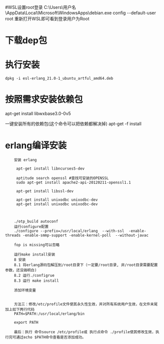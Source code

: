 #WSL设置root登录
   C:\Users\用户名\AppData\Local\Microsoft\WindowsApps\debian.exe config --default-user root  重新打开WSL即可看到登录用户为Root


# 下载dep包

# 执行安装
    dpkg -i esl-erlang_21.0-1_ubuntu_artful_amd64.deb

# 按照需求安装依赖包
   apt-get install libwxbase3.0-0v5

   一键安装所有的依赖包(这个命令可以把依赖都解决掉)
   apt-get -f install


# erlang编译安装
        安装 erlang

         apt-get install libncurses5-dev

         aptitude search openssl #查找可安装的OPENSSL
         sudo apt-get install apache2-api-20120211-openssl1.1

         apt-get install libssl-dev

         apt-get install unixodbc unixodbc-dev
         apt-get install unixodbc unixodbc-dev



        ./otp_build autoconf
        运行configure配置
        ./configure --prefix=/usr/local/erlang  --with-ssl  -enable-threads -enable-smmp-support -enable-kernel-poll  --without-javac

        fop is missing可以忽略

        运行make install安装
        8 安装
        8.1 将erlang源码包解压到/root目录下（一定要/root目录, 非/root目录需要配置参数，还没搞明白)
        8.2 运行./configrue
        8.3 运行 make install

        添加环境变量
 

        方法三：修改/etc/profile文件使其永久性生效，并对所有系统用户生效，在文件末尾加上如下两行代码
        PATH=$PATH:/usr/local/erlang/bin

        export PATH

        最后：执行 命令source /etc/profile或 执行点命令 ./profile使其修改生效，执行完可通过echo $PATH命令查看是否添加成功。